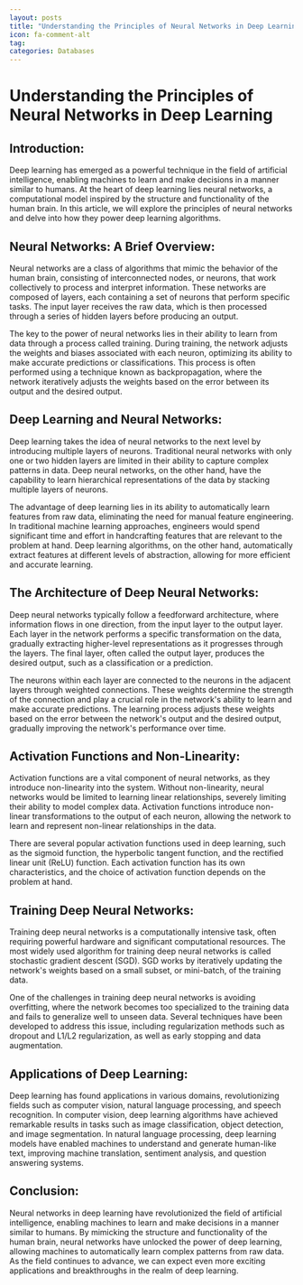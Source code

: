 ```yaml
---
layout: posts
title: "Understanding the Principles of Neural Networks in Deep Learning"
icon: fa-comment-alt
tag:      
categories: Databases
---
```



# Understanding the Principles of Neural Networks in Deep Learning

## Introduction:

Deep learning has emerged as a powerful technique in the field of artificial intelligence, enabling machines to learn and make decisions in a manner similar to humans. At the heart of deep learning lies neural networks, a computational model inspired by the structure and functionality of the human brain. In this article, we will explore the principles of neural networks and delve into how they power deep learning algorithms.

## Neural Networks: A Brief Overview:

Neural networks are a class of algorithms that mimic the behavior of the human brain, consisting of interconnected nodes, or neurons, that work collectively to process and interpret information. These networks are composed of layers, each containing a set of neurons that perform specific tasks. The input layer receives the raw data, which is then processed through a series of hidden layers before producing an output.

The key to the power of neural networks lies in their ability to learn from data through a process called training. During training, the network adjusts the weights and biases associated with each neuron, optimizing its ability to make accurate predictions or classifications. This process is often performed using a technique known as backpropagation, where the network iteratively adjusts the weights based on the error between its output and the desired output.

## Deep Learning and Neural Networks:

Deep learning takes the idea of neural networks to the next level by introducing multiple layers of neurons. Traditional neural networks with only one or two hidden layers are limited in their ability to capture complex patterns in data. Deep neural networks, on the other hand, have the capability to learn hierarchical representations of the data by stacking multiple layers of neurons.

The advantage of deep learning lies in its ability to automatically learn features from raw data, eliminating the need for manual feature engineering. In traditional machine learning approaches, engineers would spend significant time and effort in handcrafting features that are relevant to the problem at hand. Deep learning algorithms, on the other hand, automatically extract features at different levels of abstraction, allowing for more efficient and accurate learning.

## The Architecture of Deep Neural Networks:

Deep neural networks typically follow a feedforward architecture, where information flows in one direction, from the input layer to the output layer. Each layer in the network performs a specific transformation on the data, gradually extracting higher-level representations as it progresses through the layers. The final layer, often called the output layer, produces the desired output, such as a classification or a prediction.

The neurons within each layer are connected to the neurons in the adjacent layers through weighted connections. These weights determine the strength of the connection and play a crucial role in the network's ability to learn and make accurate predictions. The learning process adjusts these weights based on the error between the network's output and the desired output, gradually improving the network's performance over time.

## Activation Functions and Non-Linearity:

Activation functions are a vital component of neural networks, as they introduce non-linearity into the system. Without non-linearity, neural networks would be limited to learning linear relationships, severely limiting their ability to model complex data. Activation functions introduce non-linear transformations to the output of each neuron, allowing the network to learn and represent non-linear relationships in the data.

There are several popular activation functions used in deep learning, such as the sigmoid function, the hyperbolic tangent function, and the rectified linear unit (ReLU) function. Each activation function has its own characteristics, and the choice of activation function depends on the problem at hand.

## Training Deep Neural Networks:

Training deep neural networks is a computationally intensive task, often requiring powerful hardware and significant computational resources. The most widely used algorithm for training deep neural networks is called stochastic gradient descent (SGD). SGD works by iteratively updating the network's weights based on a small subset, or mini-batch, of the training data.

One of the challenges in training deep neural networks is avoiding overfitting, where the network becomes too specialized to the training data and fails to generalize well to unseen data. Several techniques have been developed to address this issue, including regularization methods such as dropout and L1/L2 regularization, as well as early stopping and data augmentation.

## Applications of Deep Learning:

Deep learning has found applications in various domains, revolutionizing fields such as computer vision, natural language processing, and speech recognition. In computer vision, deep learning algorithms have achieved remarkable results in tasks such as image classification, object detection, and image segmentation. In natural language processing, deep learning models have enabled machines to understand and generate human-like text, improving machine translation, sentiment analysis, and question answering systems.

## Conclusion:

Neural networks in deep learning have revolutionized the field of artificial intelligence, enabling machines to learn and make decisions in a manner similar to humans. By mimicking the structure and functionality of the human brain, neural networks have unlocked the power of deep learning, allowing machines to automatically learn complex patterns from raw data. As the field continues to advance, we can expect even more exciting applications and breakthroughs in the realm of deep learning.